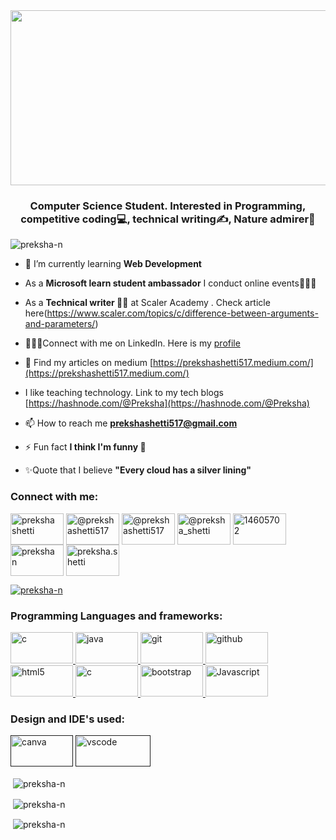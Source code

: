 <img src="https://i.ibb.co/z6M8rGm/banner.png" height="280" width="1000"/>
<h3 align="center">Computer Science Student. Interested in Programming, competitive coding💻, technical writing✍, Nature admirer🌱</h3>

<p align="left"> <img src="https://komarev.com/ghpvc/?username=preksha-n&label=Profile%20views&color=0e75b6&style=flat" alt="preksha-n" /> </p>


- 🌱 I’m currently learning **Web Development**

- As a <strong>Microsoft learn student ambassador</strong> I conduct online events👩🏻‍💻
 
- As a <strong>Technical writer ✍🏻</strong> at Scaler Academy . Check article here(https://www.scaler.com/topics/c/difference-between-arguments-and-parameters/)

- 👩🏻‍💻Connect with me on LinkedIn. Here is my <a href="https://www.linkedin.com/in/prekshashetti8/">profile</a>

- 📝 Find my articles on medium [https://prekshashetti517.medium.com/](https://prekshashetti517.medium.com/)

- I like teaching technology. Link to my tech blogs [https://hashnode.com/@Preksha](https://hashnode.com/@Preksha)

- 📫 How to reach me **prekshashetti517@gmail.com**

- ⚡ Fun fact **I think I'm funny 🐧** 

- ✨Quote that I believe **"Every cloud has a silver lining"**

<h3 align="left">Connect with me:</h3>
<p align="left">
 
<a href="https://www.linkedin.com/in/prekshashetti8/" target="_blank"><img align="center" src="https://img.shields.io/badge/linkedin-%230077B5.svg?style=for-the-badge&logo=linkedin&logoColor=white" alt="preksha shetti" height="50" width="85" /></a>
<a href="https://hashnode.com/@Preksha" target="_blank"><img align="center" src="https://img.shields.io/badge/Hashnode-2962FF?style=for-the-badge&logo=hashnode&logoColor=white" alt="@prekshashetti517" height="50" width="85" /></a>
<a href="https://medium.com/@prekshashetti517" target="_blank"><img align="center" src="https://img.shields.io/badge/Medium-%23000000.svg?style=for-the-badge&logo=Medium&logoColor=white" alt="@prekshashetti517" height="50" width="85" /></a>
<a href="https://twitter.com/@preksha_shetti" target="_blank"><img align="center" src="https://img.shields.io/badge/<handle>-%231DA1F2.svg?style=for-the-badge&logo=Twitter&logoColor=white" alt="@preksha_shetti" height="50" width="85" /></a>
<a href="https://stackoverflow.com/users/14605702" target="_blank"><img align="center" src="https://img.shields.io/badge/-Stackoverflow-FE7A16?style=for-the-badge&logo=stack-overflow&logoColor=white" alt="14605702" height="50" width="85" /></a>
<a href="https://www.facebook.com/preksha.shetti/" target="_blank"><img align="center" src="https://img.shields.io/badge/Facebook-%231877F2.svg?style=for-the-badge&logo=Facebook&logoColor=white" alt="preksha n" height="50" width="85" /></a>
<a href="https://www.instagram.com/preksha.shetti/" target="_blank"><img align="center" src="https://img.shields.io/badge/<handle>-%23E4405F.svg?style=for-the-badge&logo=Instagram&logoColor=white" alt="preksha.shetti" height="50" width="85" /></a>

<p align="left"> <a href="https://github.com/ryo-ma/github-profile-trophy"><img src="https://github-profile-trophy.vercel.app/?username=preksha-n" alt="preksha-n" /></a> </p>



<h3 align="left">Programming Languages and frameworks:</h3>
<p align="left"><!--C--> <a href="https://www.javatpoint.com/c-programming-language-tutorial" target="_blank"> <img src="https://img.shields.io/badge/c-%2300599C.svg?style=for-the-badge&logo=c&logoColor=white" alt="c" width="100" height="50"/> </a>
 <!--Java--><a href="https://www.java.com" target="_blank"> <img src="https://img.shields.io/badge/java-%23ED8B00.svg?style=for-the-badge&logo=java&logoColor=white" alt="java" width="100" height="50"/> </a> 
 <!--Git--><a href="https://git-scm.com/" target="_blank"> <img src="https://img.shields.io/badge/git-%23F05033.svg?style=for-the-badge&logo=git&logoColor=white" alt="git" width="100" height="50"/> </a> 
 <!--GitHub--> <a href="https://github.com/Preksha-N" target="_blank"> <img src="https://img.shields.io/badge/github-%23121011.svg?style=for-the-badge&logo=github&logoColor=white" alt= "github" width="100" height="50"></a>
  <!--HTML--><a href="https://www.w3.org/html/" target="_blank"> <img src="https://img.shields.io/badge/html5-%23E34F26.svg?style=for-the-badge&logo=html5&logoColor=white" alt="html5" width="100" height="50"/> </a> 
<!--CSS--> <a href="https://www.javatpoint.com/css-tutorial" target="_blank"> <img  src="https://img.shields.io/badge/css3-%231572B6.svg?style=for-the-badge&logo=css3&logoColor=white" alt="c" width="100" height="50"/> </a>
 <!--Bootstrap--> <a href="https://getbootstrap.com" target="_blank"> <img src="https://img.shields.io/badge/bootstrap-%23563D7C.svg?style=for-the-badge&logo=bootstrap&logoColor=white" alt="bootstrap" width="100" height="50"/> </a>
 <!--JavaScript--><a href="https://www.javascript.com" target="_blank"> <img src="https://logodix.com/logo/374784.png" alt="Javascript" width="100" height="50"/> </a>

 <h3 align="left">Design and IDE's used:</h3>
  <a href="" target="_blank"> <img src="https://img.shields.io/badge/Canva-%2300C4CC.svg?style=for-the-badge&logo=Canva&logoColor=white" alt= "canva" width="100" height="50"></a>
   <a href="" target="_blank">  <a href="" target="_blank"> <img src="https://img.shields.io/badge/VisualStudioCode-0078d7.svg?style=for-the-badge&logo=visual-studio-code&logoColor=white" alt= "vscode" width="120" height="50"> </a> 

</p>

<p>&nbsp;<img align="center" src="https://github-readme-stats.vercel.app/api/top-langs?username=preksha-n&show_icons=true&locale=en&layout=compact" alt="preksha-n" /></p>

<p>&nbsp;<img align="center" src="https://github-readme-stats.vercel.app/api?username=preksha-n&show_icons=true&locale=en" alt="preksha-n" /></p>

<p>&nbsp;<img align="center" src="https://github-readme-streak-stats.herokuapp.com/?user=preksha-n&" alt="preksha-n" /></p>
